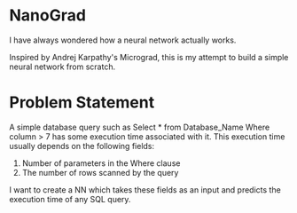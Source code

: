 # NanoGrad
I have always wondered how a neural network actually works.

Inspired by Andrej Karpathy's Micrograd, this is my attempt to build a simple neural network from scratch. 

# Problem Statement

A simple database query such as Select * from Database_Name Where column > 7 has some execution time associated with it. This execution time usually depends on the following fields:
  1. Number of parameters in the Where clause
  2. The number of rows scanned by the query

I want to create a NN which takes these fields as an input and predicts the execution time of any SQL query.


